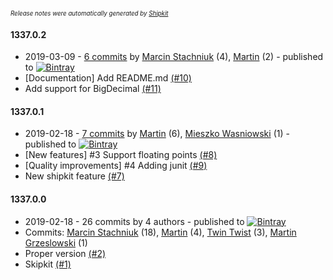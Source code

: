 <sup><sup>*Release notes were automatically generated by [Shipkit](http://shipkit.org/)*</sup></sup>

#### 1337.0.2
 - 2019-03-09 - [6 commits](https://github.com/magx2/shipkit-workshop-2/compare/v1337.0.1...v1337.0.2) by [Marcin Stachniuk](https://github.com/mstachniuk) (4), [Martin](https://github.com/magx2) (2) - published to [![Bintray](https://img.shields.io/badge/Bintray-1337.0.2-green.svg)](https://bintray.com/shipkit-bootstrap/bootstrap/maven/1337.0.2)
 - [Documentation] Add README.md [(#10)](https://github.com/magx2/shipkit-workshop-2/pull/10)
 - Add support for BigDecimal [(#11)](https://github.com/magx2/shipkit-workshop-2/pull/11)

#### 1337.0.1
 - 2019-02-18 - [7 commits](https://github.com/magx2/shipkit-workshop-2/compare/v1337.0.0...v1337.0.1) by [Martin](https://github.com/magx2) (6), [Mieszko Wasniowski](https://github.com/code4free) (1) - published to [![Bintray](https://img.shields.io/badge/Bintray-1337.0.1-green.svg)](https://bintray.com/shipkit-bootstrap/bootstrap/maven/1337.0.1)
 - [New features] #3 Support floating points [(#8)](https://github.com/magx2/shipkit-workshop-2/pull/8)
 - [Quality improvements] #4 Adding junit [(#9)](https://github.com/magx2/shipkit-workshop-2/pull/9)
 - New shipkit feature [(#7)](https://github.com/magx2/shipkit-workshop-2/pull/7)

#### 1337.0.0
 - 2019-02-18 - 26 commits by 4 authors - published to [![Bintray](https://img.shields.io/badge/Bintray-1337.0.0-green.svg)](https://bintray.com/shipkit-bootstrap/bootstrap/maven/1337.0.0)
 - Commits: [Marcin Stachniuk](https://github.com/mstachniuk) (18), [Martin](https://github.com/magx2) (4), [Twin Twist](https://github.com/TwinTwist) (3), [Martin Grzeslowski](https://github.com/magx2) (1)
 - Proper version [(#2)](https://github.com/magx2/shipkit-workshop-2/pull/2)
 - Skipkit [(#1)](https://github.com/magx2/shipkit-workshop-2/pull/1)


